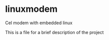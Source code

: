 # linuxmodem
Cel modem with embedded linux 

This is a file for a brief description of the project

